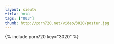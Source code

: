 ```yaml
--- 
layout: sieutv
title: 3020
tags: ["003"]
thumb: http://porn720.net/video/3020/poster.jpg
---
```

{% include porn720 key="3020" %} 
